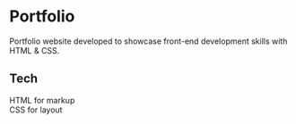 # Portfolio
Portfolio website developed to showcase front-end development skills with HTML & CSS.  

## Tech 
HTML for markup   
CSS for layout
